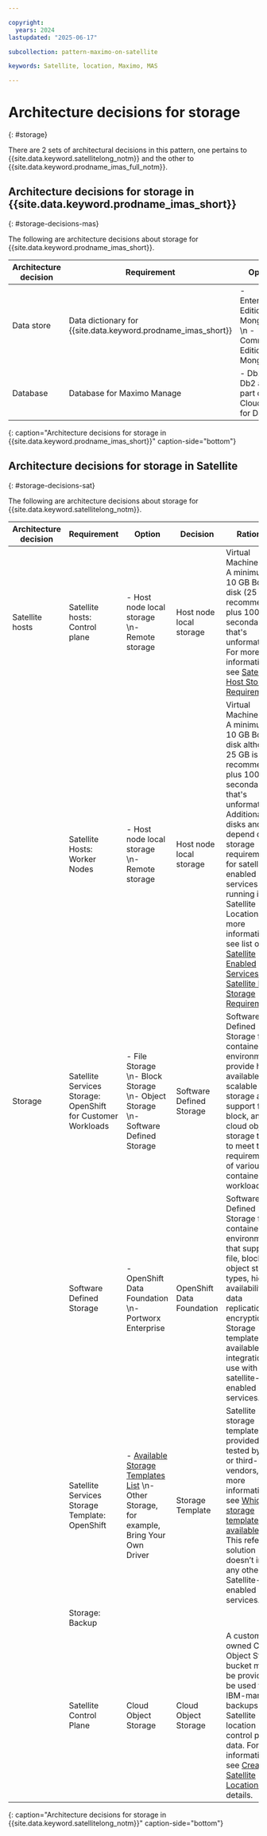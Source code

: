 ```yaml
---

copyright:
  years: 2024
lastupdated: "2025-06-17"

subcollection: pattern-maximo-on-satellite

keywords: Satellite, location, Maximo, MAS

---
```


# Architecture decisions for storage
{: #storage}

There are 2 sets of architectural decisions in this pattern, one pertains to {{site.data.keyword.satellitelong_notm}} and the other to {{site.data.keyword.prodname_imas_full_notm}}.

## Architecture decisions for storage in {{site.data.keyword.prodname_imas_short}}
{: #storage-decisions-mas}

The following are architecture decisions about storage for {{site.data.keyword.prodname_imas_short}}.

| Architecture decision | Requirement | Option | Decision | Rationale |
|---|---|---|---|---|
| Data store | Data dictionary for {{site.data.keyword.prodname_imas_short}} | - Enterprise Edition MongoDB \n - Community Edition MongoDB | Enterprise Edition MongoDB | Provides more security features and is a good option for enterprise grade workloads. |
| Database | Database for Maximo Manage | - Db2 \n - Db2 as part of Cloud Pak for Data | Db2 | The enterprise might already own Db2 license. [Db2 configuration](https://www.ibm.com/docs/en/mas-cd/continuous-delivery?topic=deployment-configuring-db2){: external} is done prior to deploying {{site.data.keyword.prodname_imas_short}}. |
{: caption="Architecture decisions for storage in {{site.data.keyword.prodname_imas_short}}" caption-side="bottom"}


## Architecture decisions for storage in Satellite
{: #storage-decisions-sat}

The following are architecture decisions about storage for {{site.data.keyword.satellitelong_notm}}.

| Architecture decision | Requirement | Option | Decision | Rationale |
|---|---|---|---|---|
| Satellite hosts | Satellite hosts: Control plane | -  Host node local storage \n- Remote storage | Host node local storage | Virtual Machine disks: A minimum of 10 GB Boot disk (25 GB is recommended) plus 100 GB secondary disk that's unformatted. For more information, see [Satellite Host Storage Requirements](/docs/satellite?topic=satellite-reqs-host-storage). |
|  | Satellite Hosts: Worker Nodes | -  Host node local storage \n- Remote storage  | Host node local storage | Virtual Machine disks: A minimum of 10 GB Boot disk although 25 GB is recommended plus 100 GB secondary disk that's unformatted. Additional disks and size depend on storage requirements for satellite-enabled services running in the Satellite Location. For more information, see list of [Satellite Enabled Services](/docs/satellite?topic=satellite-managed-services) and [Satellite Host Storage Requirements](/docs/satellite?topic=satellite-reqs-host-storage) |
| Storage | Satellite Services Storage: OpenShift for Customer Workloads | -  File Storage \n- Block Storage \n- Object Storage \n- Software Defined Storage | Software Defined Storage | Software Defined Storage for container environments provide highly available and scalable storage and support file, block, and cloud object storage types to meet the requirements of various containerized workloads. |
| | Software Defined Storage | -  OpenShift Data Foundation \n- Portworx Enterprise | OpenShift Data Foundation | Software Defined Storage for container environments that supports file, block, and object storage types, high availability and data replication and encryption. Storage template available for integration and use with satellite-enabled services. |
|  | Satellite Services Storage Template: OpenShift | -  [Available Storage Templates List](/docs/satellite?topic=satellite-storage-template-ov#storage-template-ov-providers) \n- Other Storage, for example, Bring Your Own Driver | Storage Template | Satellite storage templates are provided and tested by IBM or third-party vendors, for more information, see [Which storage templates are available?](/docs/satellite?topic=satellite-storage-template-ov#storage-template-ov-providers). \n This reference solution doesn’t include any other Satellite-enabled services. |
|  | Storage: Backup | | | |
| | Satellite Control Plane | Cloud Object Storage | Cloud Object Storage | A customer-owned Cloud Object Storage bucket must be provided to be used for IBM-managed backups of the Satellite location control plane data. For more information, see [Creating Satellite Locations](/docs/satellite?topic=satellite-locations) for details. |
{: caption="Architecture decisions for storage in {{site.data.keyword.satellitelong_notm}}" caption-side="bottom"}
